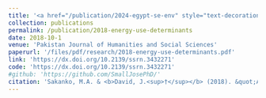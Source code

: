 ```yaml
---
title: '<a href="/publication/2024-egypt-se-env" style="text-decoration:none;">Appraisal of the Determinants of Energy Use in Lapai Local Government</a>'
collection: publications
permalink: /publication/2018-energy-use-determinants
date: 2018-10-1
venue: 'Pakistan Journal of Humanities and Social Sciences'
paperurl: '/files/pdf/research/2018-energy-use-determinants.pdf'
link: 'https://dx.doi.org/10.2139/ssrn.3432271'
code: 'https://dx.doi.org/10.2139/ssrn.3432271'
#github: 'https://github.com/SmallJosePhD/'
citation: 'Sakanko, M.A. & <b>David, J.<sup>†</sup></b> (2018). &quot;Appraisal of the Determinants of Energy Use in Lapai Local Government.&quot; <i>Pakistan Journal of Humanities and Social Sciences</i>, <i>6</i>(4), 443-457. doi:10.2139/ssrn.3432271'
---
```

